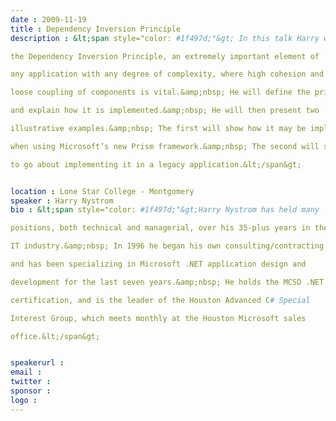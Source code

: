```yaml
---
date : 2009-11-19
title : Dependency Inversion Principle
description : &lt;span style="color: #1f497d;"&gt; In this talk Harry will discuss
the Dependency Inversion Principle, an extremely important element of
any application with any degree of complexity, where high cohesion and
loose coupling of components is vital.&amp;nbsp; He will define the principle
and explain how it is implemented.&amp;nbsp; He will then present two
illustrative examples.&amp;nbsp; The first will show how it may be implemented
when using Microsoft’s new Prism framework.&amp;nbsp; The second will show how
to go about implementing it in a legacy application.&lt;/span&gt;

location : Lone Star College - Montgomery
speaker : Harry Nystrom
bio : &lt;span style="color: #1f497d;"&gt;Harry Nystrom has held many
positions, both technical and managerial, over his 35-plus years in the
IT industry.&amp;nbsp; In 1996 he began his own consulting/contracting business,
and has been specializing in Microsoft .NET application design and
development for the last seven years.&amp;nbsp; He holds the MCSD .NET
certification, and is the leader of the Houston Advanced C# Special
Interest Group, which meets monthly at the Houston Microsoft sales
office.&lt;/span&gt;

speakerurl : 
email : 
twitter : 
sponsor : 
logo : 
---
```

